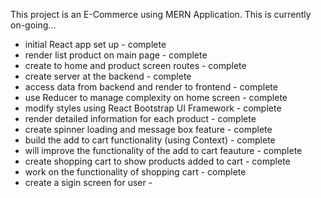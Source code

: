 This project is an E-Commerce using MERN Application. This is currently on-going...

- initial React app set up - complete
- render list product on main page - complete
- create to home and product screen routes - complete
- create server at the backend - complete
- access data from backend and render to frontend - complete
- use Reducer to manage complexity on home screen - complete
- modify styles using React Bootstrap UI Framework - complete
- render detailed information for each product - complete
- create spinner loading and message box feature - complete
- build the add to cart functionality (using Context) - complete
- will improve the functionality of the add to cart feauture - complete
- create shopping cart to show products added to cart - complete
- work on the functionality of shopping cart - complete
- create a sigin screen for user -
